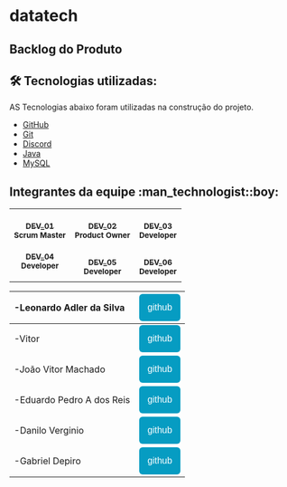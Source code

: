 # datatech

## Backlog do Produto

## 🛠️ Tecnologias utilizadas:
AS Tecnologias abaixo foram utilizadas na construção do projeto.
- [GitHub](https://github.com/)
- [Git](https://github.com/)
- [Discord](https://discord.com/)
- [Java](https://www.java.com/pt-BR/)
- [MySQL](https://www.mysql.com/)


</table>
<h2>Integrantes da equipe :man_technologist::boy:</h2>
<table>
<tr>
<td align="center">
<a href="https://github.com">
 
<br />
<sub><b>DEV_01</b></sub>
<br />
</a>
<sub><b>Scrum Master</b></sub></td>
<td align="center">
<a href="https://github.com">
      
<br />
<sub><b>DEV_02</b></sub>
<br />
</a>
<sub><b>Product Owner</b></sub>
<br />
</td>
<td align="center">
<a href="https://github.com">
               
<br />
<sub><b>DEV_03</b></sub>
<br />
</a>
<sub><b>Developer</b></sub>
<br />
</td>
</tr>
<tr>
<td align="center">
<a href="https://github.com">
                   
<sub><b>DEV_04</b></sub>
<br />
</a>
<sub><b>Developer</b></sub></td>
<td align="center">
<a href="https://github.com">
                   
<br />
<sub><b>DEV_05</b></sub>
<br />
</a>
<sub><b>Developer</b></sub>
<br />
</td>
<td align="center">
<a href="https://github.com">
                  
<br />
<sub><b>DEV_06</b></sub>
<br />
</a>
<sub><b>Developer</b></sub>
<br />
</td>
</tr>
</table>













|-Leonardo Adler da Silva|<a href="https://github.com/DatatechOffice/datatech_api/edit/main/README.md "><button style="background: #069cc2; border-radius: 6px; padding: 15px; cursor: pointer; color: #fff; border: none; font-size: 16px;">github</button></a>|
|:--|:--|
|-Vitor|<a href="https://github.com/DatatechOffice/datatech_api/edit/main/README.md"><button style="background: #069cc2; border-radius: 6px; padding: 15px; cursor: pointer; color: #fff; border: none; font-size: 16px;">github</button></a>|
|-João Vitor Machado|<a href="https://github.com/DatatechOffice/datatech_api/edit/main/README.md"><button style="background: #069cc2; border-radius: 6px; padding: 15px; cursor: pointer; color: #fff; border: none; font-size: 16px;">github</button></a>|
|-Eduardo Pedro A dos Reis|<a href="https://github.com/DatatechOffice/datatech_api/edit/main/README.md"><button style="background: #069cc2; border-radius: 6px; padding: 15px; cursor: pointer; color: #fff; border: none; font-size: 16px;">github</button></a>|
|-Danilo Verginio|<a href="https://github.com/Daniloel/Bertoti/blob/main/Engenharia%20de%20Software/CasodeUso.png"><button style="background: #069cc2; border-radius: 6px; padding: 15px; cursor: pointer; color: #fff; border: none; font-size: 16px;">github</button></a>|
|-Gabriel Depiro|<a href="https://github.com/DatatechOffice/datatech_api/edit/main/README.md"><button style="background: #069cc2; border-radius: 6px; padding: 15px; cursor: pointer; color: #fff; border: none; font-size: 16px;">github</button></a>|
</td>	

